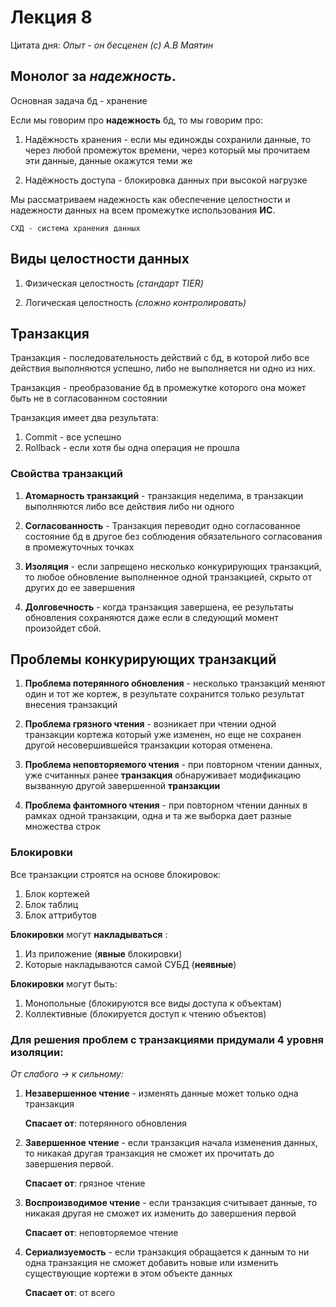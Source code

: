 # Лекция 8

Цитата дня:
 _Опыт - он бесценен (с) А.В Маятин_

## Монолог за _надежность_.

Основная задача бд - хранение

Если мы говорим про **надежность** бд, то мы говорим про:

1. Надёжность хранения - если мы единожды сохранили данные, то через любой промежуток времени, через который мы прочитаем эти данные, данные окажутся теми же

2. Надёжность доступа - блокировка данных при высокой нагрузке

Мы рассматриваем надежность как обеспечение целостности и надежности данных на всем промежутке использования **ИС**.

    СХД - система хранения данных

## Виды целостности данных

1. Физическая целостность _(стандарт TIER)_

2. Логическая целостность _(сложно контролировать)_


## Транзакция

Транзакция - последовательность действий с бд, в которой либо все действия выполняются успешно, либо не выполняется ни одно из них.

Транзакция - преобразование бд в промежутке которого она может быть не в согласованном состоянии

Транзакция имеет два результата:

1) Commit - все успешно
2) Rollback - если хотя бы одна операция не прошла

### Свойства транзакций

1) **Атомарность транзакций** - транзакция неделима, в транзакции выполняются либо все действия либо ни одного

2) **Согласованность** - Транзакция переводит одно согласованное состояние бд в другое без соблюдения обязательного согласования в промежуточных точках

3) **Изоляция** - если запрещено несколько конкурирующих транзакций, то любое обновление выполненное одной транзакцией, скрыто от других до ее завершения

4) **Долговечность** - когда транзакция завершена, ее результаты обновления сохраняются даже если в следующий момент произойдет сбой.

## Проблемы конкурирующих транзакций

1) **Проблема потерянного обновления** - несколько транзакций меняют один и тот же кортеж, в результате сохранится только результат внесения транзакций

2) **Проблема грязного чтения** - возникает при чтении одной транзакции кортежа который уже изменен, но еще не сохранен другой несовершившейся транзакции которая отменена.

3) **Проблема неповторяемого чтения** - при повторном чтении данных, уже считанных ранее **транзакция** обнаруживает модификацию вызванную другой завершенной **транзакции**

4) **Проблема фантомного чтения** - при повторном чтении данных в рамках одной транзакции, одна и та же выборка дает разные множества строк


### Блокировки 

Все транзакции строятся на основе блокировок:

1) Блок кортежей
2) Блок таблиц
3) Блок аттрибутов 

**Блокировки** могут **накладываться** :

1) Из приложение (**явные** блокировки) 
2) Которые накладываются самой СУБД (**неявные**)

**Блокировки** могут быть:

1) Монопольные (блокируются все виды доступа к объектам)
2) Коллективные (блокируется доступ к чтению объектов)

### Для решения проблем с транзакциями придумали 4 уровня изоляции:

_От слабого -> к сильному:_

1) **Незавершенное чтение** - изменять данные может только одна транзакция 

    **Спасает от**: потерянного обновления

2) **Завершенное чтение** - если транзакция начала изменения данных, то никакая другая транзакция не сможет их прочитать до завершения первой.

    **Спасает от**: грязное чтение

3) **Воспроизводимое чтение** - если транзакция считывает данные, то никакая другая не сможет их изменить до завершения первой

    **Спасает от**: неповторяемое чтение
4) **Сериализуемость** - если транзакция обращается к данным то ни одна транзакция не сможет добавить новые или изменить существующие кортежи в этом объекте данных

    **Спасает от**: от всего

